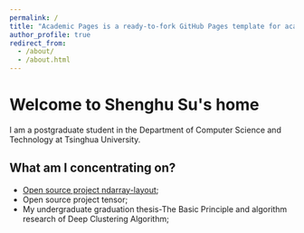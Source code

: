 ```yaml
---
permalink: /
title: "Academic Pages is a ready-to-fork GitHub Pages template for academic personal websites"
author_profile: true
redirect_from:
  - /about/
  - /about.html
---
```


# Welcome to Shenghu Su's home

I am a postgraduate student in the Department of Computer Science and Technology at Tsinghua University.

## What am I concentrating on?

- [Open source project ndarray-layout](https://github.com/Simon25772/ndarray-layout);
- Open source project tensor;
- My undergraduate graduation thesis-The Basic Principle and algorithm research of Deep Clustering Algorithm;
